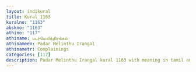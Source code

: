 ```yaml
---
layout: indikural
title: Kural 1163
kuralno: "1163"
abskno: "1163"
athino: "117"
athiname: படர்மெலிந்திரங்கல்
athinameen: Padar Melinthu Irangal
athinametr: Complainings
categories: [117]
description: Padar Melinthu Irangal kural 1163 with meaning in tamil and english 
---
```


